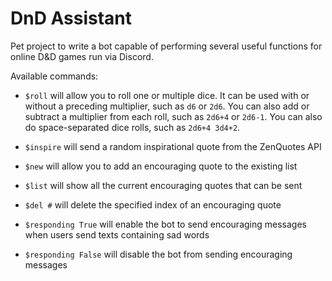 # DnD Assistant

Pet project to write a bot capable of performing several useful functions for online D&D games run via Discord.

Available commands:

* `$roll` will allow you to roll one or multiple dice. It can be used with or without a preceding multiplier, such as `d6` or `2d6`. You can also add or subtract a multiplier from each roll, such as `2d6+4` or `2d6-1`. You can also do space-separated dice rolls, such as `2d6+4 3d4+2`.

* `$inspire` will send a random inspirational quote from the ZenQuotes API

* `$new` will allow you to add an encouraging quote to the existing list

* `$list` will show all the current encouraging quotes that can be sent

* `$del #` will delete the specified index of an encouraging quote

* `$responding True` will enable the bot to send encouraging messages when users send texts containing sad words

* `$responding False` will disable the bot from sending encouraging messages
